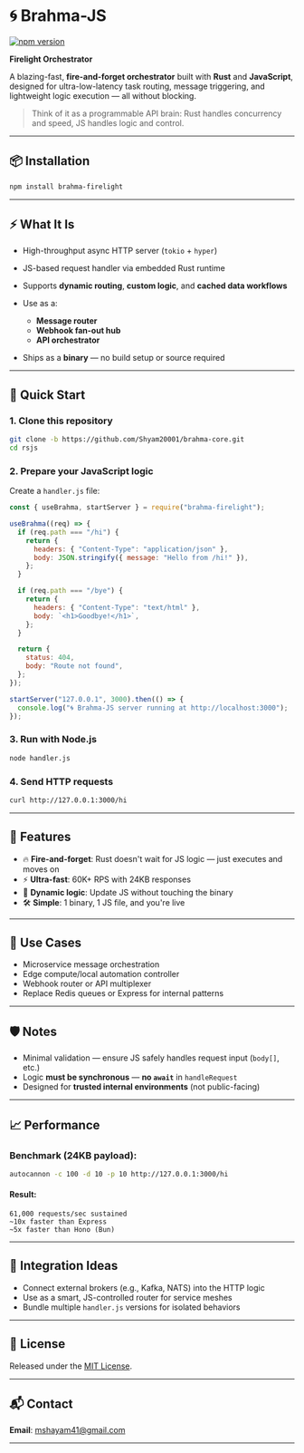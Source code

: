 # 🌀 **Brahma-JS**

[![npm version](https://img.shields.io/npm/v/brahma-firelight)](https://www.npmjs.com/package/brahma-firelight)

**Firelight Orchestrator**

A blazing-fast, **fire-and-forget orchestrator** built with **Rust** and **JavaScript**, designed for ultra-low-latency task routing, message triggering, and lightweight logic execution — all without blocking.

> Think of it as a programmable API brain: Rust handles concurrency and speed, JS handles logic and control.

---

## 📦 Installation

```bash
npm install brahma-firelight
````

---

## ⚡ What It Is

* High-throughput async HTTP server (`tokio` + `hyper`)

* JS-based request handler via embedded Rust runtime

* Supports **dynamic routing**, **custom logic**, and **cached data workflows**

* Use as a:

  * **Message router**
  * **Webhook fan-out hub**
  * **API orchestrator**

* Ships as a **binary** — no build setup or source required

---

## 🚀 Quick Start

### 1. Clone this repository

```bash
git clone -b https://github.com/Shyam20001/brahma-core.git
cd rsjs
```

### 2. Prepare your JavaScript logic

Create a `handler.js` file:

```js
const { useBrahma, startServer } = require("brahma-firelight");

useBrahma((req) => {
  if (req.path === "/hi") {
    return {
      headers: { "Content-Type": "application/json" },
      body: JSON.stringify({ message: "Hello from /hi!" }),
    };
  }

  if (req.path === "/bye") {
    return {
      headers: { "Content-Type": "text/html" },
      body: `<h1>Goodbye!</h1>`,
    };
  }

  return {
    status: 404,
    body: "Route not found",
  };
});

startServer("127.0.0.1", 3000).then(() => {
  console.log("🌀 Brahma-JS server running at http://localhost:3000");
});
```

### 3. Run with Node.js

```bash
node handler.js
```

### 4. Send HTTP requests

```bash
curl http://127.0.0.1:3000/hi
```

---

## 🧠 Features

* 🔥 **Fire-and-forget**: Rust doesn't wait for JS logic — just executes and moves on
* ⚡ **Ultra-fast**: 60K+ RPS with 24KB responses
* 🧬 **Dynamic logic**: Update JS without touching the binary
* 🛠️ **Simple**: 1 binary, 1 JS file, and you're live

---

## 💼 Use Cases

* Microservice message orchestration
* Edge compute/local automation controller
* Webhook router or API multiplexer
* Replace Redis queues or Express for internal patterns

---

## 🛡️ Notes

* Minimal validation — ensure JS safely handles request input (`body[]`, etc.)
* Logic **must be synchronous** — **no `await`** in `handleRequest`
* Designed for **trusted internal environments** (not public-facing)

---

## 📈 Performance

### Benchmark (24KB payload):

```bash
autocannon -c 100 -d 10 -p 10 http://127.0.0.1:3000/hi
```

#### Result:

```
61,000 requests/sec sustained
~10x faster than Express
~5x faster than Hono (Bun)
```

---

## 🧩 Integration Ideas

* Connect external brokers (e.g., Kafka, NATS) into the HTTP logic
* Use as a smart, JS-controlled router for service meshes
* Bundle multiple `handler.js` versions for isolated behaviors

---

## 🔐 License

Released under the [MIT License](./LICENSE).

---

## 📬 Contact

**Email**: [mshayam41@gmail.com](mailto:mshayam41@gmail.com)

---
